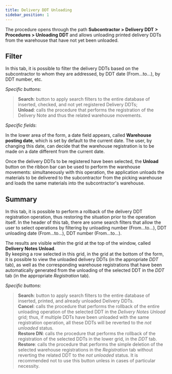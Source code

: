 ```yaml
---
title: Delivery DDT Unloading 
sidebar_position: 1
---
```


The procedure opens through the path **Subcontractor > Delivery DDT > Procedures > Unloading DDT** and allows unloading printed delivery DDTs from the warehouse that have not yet been unloaded.

## Filter

In this tab, it is possible to filter the delivery DDTs based on the subcontractor to whom they are addressed, by DDT date (From…to…), by DDT number, etc.

*Specific buttons*:
> **Search**: button to apply search filters to the entire database of inserted, checked, and not yet registered Delivery DDTs;  
> **Unload**: calls the procedure that performs the registration of the Delivery Note and thus the related warehouse movements.  

*Specific fields*: 

In the lower area of the form, a date field appears, called **Warehouse posting date**, which is set by default to the current date. The user, by changing this date, can decide that the warehouse registration is to be made on a date different from the current date.

Once the delivery DDTs to be registered have been selected, the **Unload** button on the ribbon bar can be used to perform the warehouse movements: simultaneously with this operation, the application unloads the materials to be delivered to the subcontractor from the picking warehouse and loads the same materials into the subcontractor's warehouse.


## Summary

In this tab, it is possible to perform a rollback of the delivery DDT registration operation, thus restoring the situation prior to the operation itself. In the header of this tab, there are some search filters that allow the user to select operations by filtering by unloading number (From…to…), DDT unloading date (From…to…), DDT number (From…to…).

The results are visible within the grid at the top of the window, called **Delivery Notes Unload**.  
By keeping a row selected in this grid, in the grid at the bottom of the form, it is possible to view the unloaded delivery DDTs (in the appropriate *DDT* tab), as well as the corresponding warehouse registrations that have been automatically generated from the unloading of the selected DDT in the *DDT* tab (in the appropriate *Registration* tab).

*Specific buttons*:  
> **Search**: button to apply search filters to the entire database of inserted, printed, and already unloaded Delivery DDTs.  
> **Cancel**: calls the procedure that performs the rollback of the entire unloading operation of the selected DDT in the *Delivery Notes Unload* grid; thus, if multiple DDTs have been unloaded with the same registration operation, all these DDTs will be reverted to the *not unloaded* status.  
> **Restore DN**: calls the procedure that performs the rollback of the registration of the selected DDTs in the lower grid, in the *DDT* tab.  
> **Restore**: calls the procedure that performs the simple deletion of the selected warehouse registrations in the *Registration* tab without reverting the related DDT to the *not unloaded* status. It is recommended not to use this button unless in cases of particular necessity.